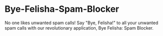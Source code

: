 # Bye-Felisha-Spam-Blocker

No one likes unwanted spam calls! Say "Bye, Felisha!" to all your unwanted spam calls with our revolutionary application, Bye Felisha: Spam Blocker.
